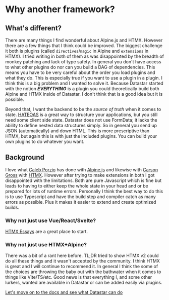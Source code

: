 # Why another framework?

## What's different?

There are many things I find wonderful about Alpine.js and HTMX. However there are a few things that I think could be improved. The biggest challenge it both is plugins (called `directives`/`magic` in Alpine and `extensions` in HTMX). I tried writing in both of them as was disappointed by the breadth of monkey patching and lack of type safety. In general you don't have access to what other plugins do nor can you build a DAG of dependencies. This means you have to be very careful about the order you load plugins and what they do. This is especially true if you want to use a plugin in a plugin. I think this is a big problem and I wanted to solve it. Because Datastar started with the notion **_EVERYTHING_** is a plugin you could theoretically build both Alpine and HTMX inside of Datastar. I don't think that is a good idea but it is possible.

Beyond that, I want the backend to be the _source of truth_ when it comes to state. [HATEOAS](https://en.wikipedia.org/wiki/HATEOAS) is a great way to structure your applications, but you still need some client side state. Datastar does not use FormData; it lacks the ability to define nested data structures simply. So in general you send up JSON (automatically) and down HTML. This is more prescriptive than HTMX, but again this is with just the included plugins. You can build your own plugins to do whatever you want.

## Background

I love what [Caleb Porzio](https://calebporzio.com/) has done with [Alpine.js](https://alpinejs.dev/) and likewise with [Carson Gross](https://bigsky.software/cv/) with [HTMX](https://htmx.org/). However after trying to make extensions in both I got disappointed with the limitations. Both are pure Javascript which is fine but leads to having to either keep the whole state in your head and or be prepared for lots of runtime errors. Personally I think the best way to do this is to use Typescript and have the build step and compiler catch as many errors as possible. Plus it makes it easier to extend and create optimized builds.

### Why not just use Vue/React/Svelte?

[HTMX Essays](https://htmx.org/essays/) are a great place to start.

### Why not just use HTMX+Alpine?

There was a bit of a rant here before. TL;DR tried to show HTMX v2 could do all these things and it wasn't accepted by the community. I think HTMX is great and I will continue to recommend it. In general I think the some of the choices are throwing the baby out with the bathwater when it comes to things like Vite/TS/etc. Good news is that everything I, and some other lurkers, wanted are available in Datastar or can be added easily via plugins.

[Let's move on to the docs and see what Datastar can do](/examples)
